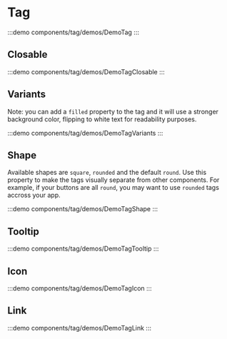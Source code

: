 <script setup>
import DemoTag from '@/components/tag/demos/DemoTag.vue'
import DemoTagShape from '@/components/tag/demos/DemoTagShape.vue'
import DemoTagClosable from '@/components/tag/demos/DemoTagClosable.vue'
import DemoTagLink from '@/components/tag/demos/DemoTagLink.vue'
import DemoTagIcon from '@/components/tag/demos/DemoTagIcon.vue'
import DemoTagTooltip from '@/components/tag/demos/DemoTagTooltip.vue'
import DemoTagVariants from '@/components/tag/demos/DemoTagVariants.vue'
</script>

# Tag

:::demo components/tag/demos/DemoTag
<DemoTag />
:::

## Closable

:::demo components/tag/demos/DemoTagClosable
<DemoTagClosable />
:::

## Variants

Note: you can add a `filled` property to the tag and it will use a stronger background color, flipping to white text for readability purposes.

:::demo components/tag/demos/DemoTagVariants
<DemoTagVariants />
:::

## Shape

Available shapes are `square`, `rounded` and the default `round`. Use this property to make the tags visually separate from other components. For example, if your buttons are all `round`, you may want to use `rounded` tags accross your app.

:::demo components/tag/demos/DemoTagShape
<DemoTagShape />
:::

## Tooltip

:::demo components/tag/demos/DemoTagTooltip
<DemoTagTooltip />
:::

## Icon

:::demo components/tag/demos/DemoTagIcon
<DemoTagIcon />
:::

## Link

<!--@include: ../../ui-vue/composables/use-router-link.short.md-->

:::demo components/tag/demos/DemoTagLink
<DemoTagLink />
:::
